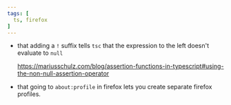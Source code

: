 ```yaml
---
tags: [
  ts, firefox
]
---
```

- that adding a `!` suffix tells `tsc` that the expression to the left doesn't evaluate to `null`

  https://mariusschulz.com/blog/assertion-functions-in-typescript#using-the-non-null-assertion-operator

- that going to `about:profile` in firefox lets you create separate firefox profiles.
